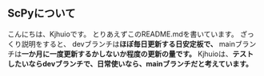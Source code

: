 ## ScPyについて

こんにちは、Kjhuioです。
とりあえずこのREADME.mdを書いています。
ざっくり説明をすると、
devブランチは**ほぼ毎日更新する日安定板で、**
mainブランチは**一か月に一度更新するかしないか程度の更新の量です。**
Kjhuioは、**テストしたいならdevブランチで、日常使いなら、mainブランチだと考えています。**

